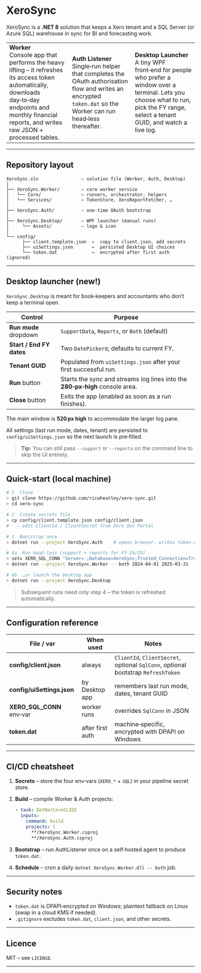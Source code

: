 # XeroSync

XeroSync is a **.NET 8** solution that keeps a Xero tenant and a SQL Server (or Azure SQL) warehouse in sync for BI and forecasting work.

<table>
<tr><td width="33%">
<b>Worker</b><br/>
Console app that performs the heavy lifting – it refreshes its access token automatically, downloads day‑to‑day endpoints and monthly financial reports, and writes raw JSON + processed tables.
</td><td width="33%">
<b>Auth Listener</b><br/>
Single‑run helper that completes the OAuth authorisation flow and writes an encrypted <code>token.dat</code> so the Worker can run head‑less thereafter.
</td><td width="33%">
<b>Desktop Launcher</b><br/>
A tiny WPF front‑end for people who prefer a window over a terminal.  Lets you choose what to run, pick the FY range, select a tenant GUID, and watch a live log.
</td></tr></table>

---

## Repository layout

```
XeroSync.sln                – solution file (Worker, Auth, Desktop)
│
├── XeroSync.Worker/        – core worker service
│   └── Core/               – runners, orchestrator, helpers
│   └── Services/           – TokenStore, XeroReportFetcher, …
│
├── XeroSync.Auth/          – one‑time OAuth bootstrap
│
├── XeroSync.Desktop/       – WPF launcher (manual runs)
│     └── Assets/           – logo & icon
│
└── config/
      ├── client.template.json  ←  copy to client.json, add secrets
      ├── uiSettings.json       ←  persisted Desktop UI choices
      └── token.dat             ←  encrypted after first auth (ignored)
```

---

## Desktop launcher (new!)

`XeroSync.Desktop` is meant for book‑keepers and accountants who don’t keep a terminal open.

| Control | Purpose |
|---------|---------|
| **Run mode** dropdown | `SupportData`, `Reports`, or `Both` (default) |
| **Start / End FY dates** | Two `DatePicker`s; defaults to current FY. |
| **Tenant GUID** | Populated from <code>uiSettings.json</code> after your first successful run. |
| **Run** button | Starts the sync and streams log lines into the **280‑px‑high** console area. |
| **Close** button | Exits the app (enabled as soon as a run finishes). |

The main window is **520 px high** to accommodate the larger log pane.

All settings (last run mode, dates, tenant) are persisted to `config/uiSettings.json` so the next launch is pre‑filled.

> **Tip:** You can still pass `--support` or `--reports` on the command line to skip the UI entirely.

---

## Quick‑start (local machine)

```bash
# 1  Clone
> git clone https://github.com/ricwheatley/xero-sync.git
> cd xero-sync

# 2  Create secrets file
> cp config/client.template.json config/client.json
#   – edit ClientId / ClientSecret from Xero Dev Portal

# 3  Bootstrap once
> dotnet run --project XeroSync.Auth    # opens browser, writes token.dat

# 4a  Run head‑less (support + reports for FY‑24/25)
> setx XERO_SQL_CONN "Server=.;Database=XeroSync;Trusted_Connection=True;Encrypt=False;"
> dotnet run --project XeroSync.Worker -- both 2024-04-01 2025-03-31

# 4b  …or launch the Desktop app
> dotnet run --project XeroSync.Desktop
```

> Subsequent runs need only step 4 – the token is refreshed automatically.

---

## Configuration reference

| File / var | When used | Notes |
|------------|-----------|-------|
| **config/client.json** | always | `ClientId`, `ClientSecret`, optional `SqlConn`, optional bootstrap `RefreshToken` |
| **config/uiSettings.json** | by Desktop app | remembers last run mode, dates, tenant GUID |
| **XERO_SQL_CONN** env‑var | worker runs | overrides `SqlConn` in JSON |
| **token.dat** | after first auth | machine‑specific, encrypted with DPAPI on Windows |

---

## CI/CD cheatsheet

1. **Secrets** – store the four env‑vars (`XERO_*` + `SQL`) in your pipeline secret store.
2. **Build** – compile Worker & Auth projects:

   ```yaml
   - task: DotNetCoreCLI@2
     inputs:
       command: build
       projects: |
         **/XeroSync.Worker.csproj
         **/XeroSync.Auth.csproj
   ```
3. **Bootstrap** – run AuthListener once on a self‑hosted agent to produce `token.dat`.
4. **Schedule** – cron a daily `dotnet XeroSync.Worker.dll -- both` job.

---

## Security notes

* `token.dat` is DPAPI‑encrypted on Windows; plaintext fallback on Linux (swap in a cloud KMS if needed).
* `.gitignore` excludes `token.dat`, `client.json`, and other secrets.

---

## Licence

MIT – see `LICENSE`.

---



